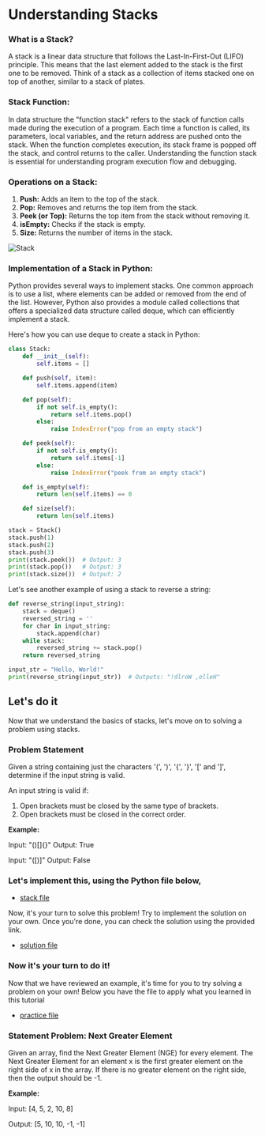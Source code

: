 # Understanding Stacks

### What is a Stack?

A stack is a linear data structure that follows the Last-In-First-Out (LIFO) principle. This means that the last element added to the stack is the first one to be removed. Think of a stack as a collection of items stacked one on top of another, similar to a stack of plates.

### Stack Function:

In data structure the "function stack" refers to the stack of function calls made during the execution of a program. Each time a function is called, its parameters, local variables, and the return address are pushed onto the stack. When the function completes execution, its stack frame is popped off the stack, and control returns to the caller. Understanding the function stack is essential for understanding program execution flow and debugging.

### Operations on a Stack:

1. **Push:** Adds an item to the top of the stack.
2. **Pop:** Removes and returns the top item from the stack.
3. **Peek (or Top):** Returns the top item from the stack without removing it.
4. **isEmpty:** Checks if the stack is empty.
5. **Size:** Returns the number of items in the stack.

![Stack](https://static-assets.codecademy.com/ugc_articles/create_a_stack_in_python/stack.png)

### Implementation of a Stack in Python:

Python provides several ways to implement stacks. One common approach is to use a list, where elements can be added or removed from the end of the list. However, Python also provides a module called collections that offers a specialized data structure called deque, which can efficiently implement a stack.

Here's how you can use deque to create a stack in Python:

```python
class Stack:
    def __init__(self):
        self.items = []

    def push(self, item):
        self.items.append(item)

    def pop(self):
        if not self.is_empty():
            return self.items.pop()
        else:
            raise IndexError("pop from an empty stack")

    def peek(self):
        if not self.is_empty():
            return self.items[-1]
        else:
            raise IndexError("peek from an empty stack")

    def is_empty(self):
        return len(self.items) == 0

    def size(self):
        return len(self.items)

stack = Stack()
stack.push(1)
stack.push(2)
stack.push(3)
print(stack.peek())  # Output: 3
print(stack.pop())   # Output: 3
print(stack.size())  # Output: 2

```

Let's see another example of using a stack to reverse a string:

```python
def reverse_string(input_string):
    stack = deque()
    reversed_string = ''
    for char in input_string:
        stack.append(char)
    while stack:
        reversed_string += stack.pop()
    return reversed_string

input_str = "Hello, World!"
print(reverse_string(input_str))  # Outputs: "!dlroW ,olleH"

```

## Let's do it

Now that we understand the basics of stacks, let's move on to solving a problem using stacks.

### Problem Statement

Given a string containing just the characters '(', ')', '{', '}', '[' and ']', determine if the input string is valid.

An input string is valid if:

1. Open brackets must be closed by the same type of brackets.
2. Open brackets must be closed in the correct order.

**Example:**

Input: "()[]{}"
Output: True

Input: "([)]"
Output: False

### Let's implement this, using the Python file below,

- [stack file](stack.py)

Now, it's your turn to solve this problem! Try to implement the solution on your own. Once you're done, you can check the solution using the provided link.

- [solution file](solution.py)

### Now it's your turn to do it!

Now that we have reviewed an example, it's time for you to try solving a problem on your own! Below you have the file to apply what you learned in this tutorial

- [practice file](practice_stack.py)

### Statement Problem: Next Greater Element

Given an array, find the Next Greater Element (NGE) for every element. The Next Greater Element for an element x is the first greater element on the right side of x in the array. If there is no greater element on the right side, then the output should be -1.

**Example:**

Input: [4, 5, 2, 10, 8]

Output: [5, 10, 10, -1, -1]





